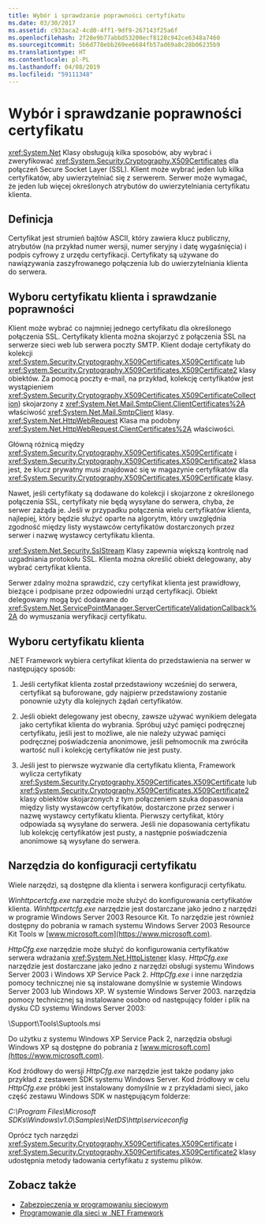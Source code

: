 ```yaml
---
title: Wybór i sprawdzanie poprawności certyfikatu
ms.date: 03/30/2017
ms.assetid: c933aca2-4cd0-4ff1-9df9-267143f25a6f
ms.openlocfilehash: 2f28e9b77abbd53200ecf8128c942ce6348a7460
ms.sourcegitcommit: 5b6d778ebb269ee6684fb57ad69a8c28b06235b9
ms.translationtype: HT
ms.contentlocale: pl-PL
ms.lasthandoff: 04/08/2019
ms.locfileid: "59111348"
---
```

# <a name="certificate-selection-and-validation"></a>Wybór i sprawdzanie poprawności certyfikatu
<xref:System.Net> Klasy obsługują kilka sposobów, aby wybrać i zweryfikować <xref:System.Security.Cryptography.X509Certificates> dla połączeń Secure Socket Layer (SSL). Klient może wybrać jeden lub kilka certyfikatów, aby uwierzytelniać się z serwerem. Serwer może wymagać, że jeden lub więcej określonych atrybutów do uwierzytelniania certyfikatu klienta.  
  
## <a name="definition"></a>Definicja  
 Certyfikat jest strumień bajtów ASCII, który zawiera klucz publiczny, atrybutów (na przykład numer wersji, numer seryjny i datę wygaśnięcia) i podpis cyfrowy z urzędu certyfikacji. Certyfikaty są używane do nawiązywania zaszyfrowanego połączenia lub do uwierzytelniania klienta do serwera.  
  
## <a name="client-certificate-selection-and-validation"></a>Wyboru certyfikatu klienta i sprawdzanie poprawności  
 Klient może wybrać co najmniej jednego certyfikatu dla określonego połączenia SSL. Certyfikaty klienta można skojarzyć z połączenia SSL na serwerze sieci web lub serwera poczty SMTP. Klient dodaje certyfikaty do kolekcji <xref:System.Security.Cryptography.X509Certificates.X509Certificate> lub <xref:System.Security.Cryptography.X509Certificates.X509Certificate2> klasy obiektów. Za pomocą poczty e-mail, na przykład, kolekcję certyfikatów jest wystąpieniem <xref:System.Security.Cryptography.X509Certificates.X509CertificateCollection>) skojarzony z <xref:System.Net.Mail.SmtpClient.ClientCertificates%2A> właściwość <xref:System.Net.Mail.SmtpClient> klasy. <xref:System.Net.HttpWebRequest> Klasa ma podobny <xref:System.Net.HttpWebRequest.ClientCertificates%2A> właściwości.  
  
 Główną różnicą między <xref:System.Security.Cryptography.X509Certificates.X509Certificate> i <xref:System.Security.Cryptography.X509Certificates.X509Certificate2> klasa jest, że klucz prywatny musi znajdować się w magazynie certyfikatów dla <xref:System.Security.Cryptography.X509Certificates.X509Certificate> klasy.  
  
 Nawet, jeśli certyfikaty są dodawane do kolekcji i skojarzone z określonego połączenia SSL, certyfikaty nie będą wysyłane do serwera, chyba, że serwer zażąda je. Jeśli w przypadku połączenia wielu certyfikatów klienta, najlepiej, który będzie służyć oparte na algorytm, który uwzględnia zgodność między listy wystawców certyfikatów dostarczonych przez serwer i nazwę wystawcy certyfikatu klienta.  
  
 <xref:System.Net.Security.SslStream> Klasy zapewnia większą kontrolę nad uzgadniania protokołu SSL. Klienta można określić obiekt delegowany, aby wybrać certyfikat klienta.  
  
 Serwer zdalny można sprawdzić, czy certyfikat klienta jest prawidłowy, bieżące i podpisane przez odpowiedni urząd certyfikacji. Obiekt delegowany mogą być dodawane do <xref:System.Net.ServicePointManager.ServerCertificateValidationCallback%2A> do wymuszania weryfikacji certyfikatu.  
  
## <a name="client-certificate-selection"></a>Wyboru certyfikatu klienta  
 .NET Framework wybiera certyfikat klienta do przedstawienia na serwer w następujący sposób:  
  
1.  Jeśli certyfikat klienta został przedstawiony wcześniej do serwera, certyfikat są buforowane, gdy najpierw przedstawiony zostanie ponownie użyty dla kolejnych żądań certyfikatów.  
  
2.  Jeśli obiekt delegowany jest obecny, zawsze używać wynikiem delegata jako certyfikat klienta do wybrania. Spróbuj użyć pamięci podręcznej certyfikatu, jeśli jest to możliwe, ale nie należy używać pamięci podręcznej poświadczenia anonimowe, jeśli pełnomocnik ma zwróciła wartość null i kolekcję certyfikatów nie jest pusty.  
  
3.  Jeśli jest to pierwsze wyzwanie dla certyfikatu klienta, Framework wylicza certyfikaty <xref:System.Security.Cryptography.X509Certificates.X509Certificate> lub <xref:System.Security.Cryptography.X509Certificates.X509Certificate2> klasy obiektów skojarzonych z tym połączeniem szuka dopasowania między listy wystawców certyfikatów, dostarczone przez serwer i nazwę wystawcy certyfikatu klienta. Pierwszy certyfikat, który odpowiada są wysyłane do serwera. Jeśli nie dopasowania certyfikatu lub kolekcję certyfikatów jest pusty, a następnie poświadczenia anonimowe są wysyłane do serwera.  
  
## <a name="tools-for-certificate-configuration"></a>Narzędzia do konfiguracji certyfikatu  
 Wiele narzędzi, są dostępne dla klienta i serwera konfiguracji certyfikatu.  
  
 *Winhttpcertcfg.exe* narzędzie może służyć do konfigurowania certyfikatów klienta. *Winhttpcertcfg.exe* narzędzie jest dostarczane jako jedno z narzędzi w programie Windows Server 2003 Resource Kit. To narzędzie jest również dostępny do pobrania w ramach systemu Windows Server 2003 Resource Kit Tools w [www.microsoft.com](https://www.microsoft.com).  
  
*HttpCfg.exe* narzędzie może służyć do konfigurowania certyfikatów serwera wdrażania <xref:System.Net.HttpListener> klasy. *HttpCfg.exe* narzędzie jest dostarczane jako jedno z narzędzi obsługi systemu Windows Server 2003 i Windows XP Service Pack 2. *HttpCfg.exe* i inne narzędzia pomocy technicznej nie są instalowane domyślnie w systemie Windows Server 2003 lub Windows XP. W systemie Windows Server 2003. narzędzia pomocy technicznej są instalowane osobno od następujący folder i plik na dysku CD systemu Windows Server 2003:  
  
 \Support\Tools\Suptools.msi  
  
 Do użytku z systemu Windows XP Service Pack 2, narzędzia obsługi Windows XP są dostępne do pobrania z [www.microsoft.com](https://www.microsoft.com).  
  
 Kod źródłowy do wersji *HttpCfg.exe* narzędzie jest także podany jako przykład z zestawem SDK systemu Windows Server. Kod źródłowy w celu *HttpCfg.exe* próbki jest instalowany domyślnie w z przykładami sieci, jako część zestawu Windows SDK w następującym folderze:  
  
 *C:\Program Files\Microsoft SDKs\Windows\v1.0\Samples\NetDS\http\serviceconfig*  
  
 Oprócz tych narzędzi <xref:System.Security.Cryptography.X509Certificates.X509Certificate> i <xref:System.Security.Cryptography.X509Certificates.X509Certificate2> klasy udostępnia metody ładowania certyfikatu z systemu plików.  
  
## <a name="see-also"></a>Zobacz także

- [Zabezpieczenia w programowaniu sieciowym](../../../docs/framework/network-programming/security-in-network-programming.md)
- [Programowanie dla sieci w .NET Framework](../../../docs/framework/network-programming/index.md)
